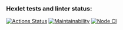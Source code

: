 ### Hexlet tests and linter status:
[![Actions Status](https://github.com/ilyakaverin/frontend-project-lvl3/workflows/hexlet-check/badge.svg)](https://github.com/ilyakaverin/frontend-project-lvl3/actions)
[![Maintainability](https://api.codeclimate.com/v1/badges/3496fa4cf7fcb8b2eeca/maintainability)](https://codeclimate.com/github/ilyakaverin/frontend-project-lvl3/maintainability)
[![Node CI](https://github.com/ilyakaverin/frontend-project-lvl3/actions/workflows/blank.yml/badge.svg)](https://github.com/ilyakaverin/frontend-project-lvl3/actions/workflows/blank.yml)
